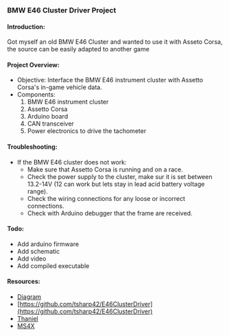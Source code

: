 ### BMW E46 Cluster Driver Project

#### Introduction:
Got myself an old BMW E46 Cluster and wanted to use it with Asseto Corsa, the source can be easily adapted to another game


#### Project Overview:
- Objective: Interface the BMW E46 instrument cluster with Assetto Corsa's in-game vehicle data.
- Components:
  1. BMW E46 instrument cluster
  2. Assetto Corsa
  3. Arduino board
  4. CAN transceiver
  5. Power electronics to drive the tachometer 

#### Troubleshooting:
- If the BMW E46 cluster does not work:
  - Make sure that Assetto Corsa is running and on a race.
  - Check the power supply to the cluster, make sur it is set between 13.2-14V (12 can work but lets stay in lead acid battery voltage range).
  - Check the wiring connections for any loose or incorrect connections.
  - Check with Arduino debugger that the frame are received.

#### Todo:
- Add arduino firmware
- Add schematic
- Add video
- Add compiled executable

#### Resources:
- [Diagram](https://www.bmwgm5.com/E46_IKE_Connections.htm)
- [https://github.com/tsharp42/E46ClusterDriver](https://github.com/tsharp42/E46ClusterDriver)
- [Thaniel](https://www.bimmerforums.com/forum/showthread.php?1887229-E46-Can-bus-project)
- [MS4X](https://www.ms4x.net/index.php?title=Cluster_M3_LED_Retrofitting)
